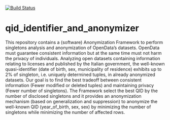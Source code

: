 
[![Build Status](https://travis-ci.com/MatteoPastore/qid_identifier_and_anonymizer.svg?branch=master)](https://travis-ci.com/MatteoPastore/qid_identifier_and_anonymizer)
# qid_identifier_and_anonymizer
This repository contains a (software) Anonymization Framework to perform singletons analysis and anonymization of OpenData’s datasets. OpenData must guarantee consistent information but at the same time must not harm the privacy of individuals. Analyzing open datasets containing information relating to licenses and published by the Italian government, the well-known quasi-identifier (date of birth, sex, municipality of residence) exhibits up to 2% of singleton, i.e. uniquely determined tuples, in already anonymized datasets. Our goal is to find the best tradeoff between consistent information (Fewer modified or deleted tuples) and maintaining privacy (Fewer number of singletons). The Framework select the best QID by the number of disclosed singletons and it provides an anonymization mechanism (based on generalization and suppression) to anonymize the well-known QID (year_of_birth, sex, sex) by minimizing the number of singletons while minimizing the number of affected rows. 
